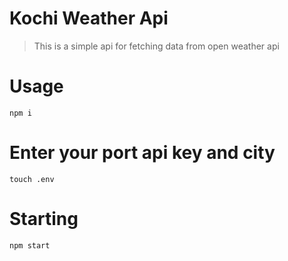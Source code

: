 # Kochi Weather Api

> This is a simple api for fetching data  from open weather api

# Usage 

``npm i ``

# Enter your port api key and city
``touch .env`` 

# Starting

``npm start``

